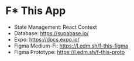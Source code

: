 # F\* This App

- State Management: React Context
- Database: <https://supabase.io/>
- Expo: <https://docs.expo.io/>
- Figma Medium-Fi: <https://l.edm.sh/f-this-figma>
- Figma Prototype: <https://l.edm.sh/f-this-proto>
